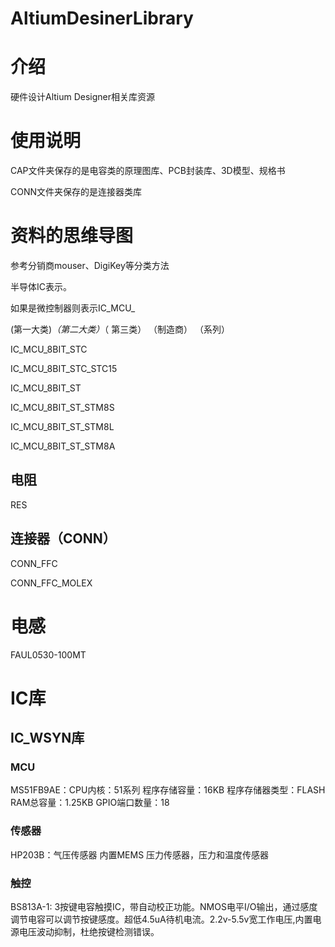 # AltiumDesinerLibrary

# 介绍
硬件设计Altium Designer相关库资源

#### 

# 使用说明

CAP文件夹保存的是电容类的原理图库、PCB封装库、3D模型、规格书

CONN文件夹保存的是连接器类库



# 资料的思维导图

参考分销商mouser、DigiKey等分类方法

半导体IC表示。

如果是微控制器则表示IC_MCU_

(第一大类)_（第二大类）_（ 第三类） （制造商） （系列）

IC_MCU_8BIT_STC

IC_MCU_8BIT_STC_STC15



IC_MCU_8BIT_ST

IC_MCU_8BIT_ST_STM8S

IC_MCU_8BIT_ST_STM8L

IC_MCU_8BIT_ST_STM8A



## 电阻

RES



## 连接器（CONN）

CONN_FFC

CONN_FFC_MOLEX



# 电感

FAUL0530-100MT









# IC库



## IC_WSYN库

### MCU

MS51FB9AE：CPU内核：51系列 程序存储容量：16KB 程序存储器类型：FLASH RAM总容量：1.25KB GPIO端口数量：18



### 传感器

HP203B：气压传感器 内置MEMS 压力传感器，压力和温度传感器



### 触控

BS813A-1: 3按键电容触摸IC，带自动校正功能。NMOS电平I/O输出，通过感度调节电容可以调节按键感度。超低4.5uA待机电流。2.2v-5.5v宽工作电压,内置电源电压波动抑制，杜绝按键检测错误。

